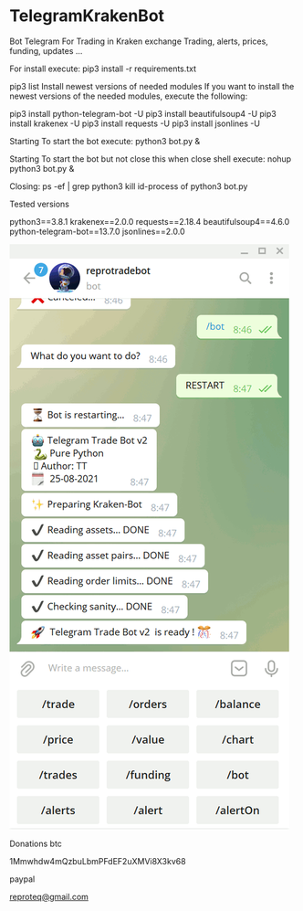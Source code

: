 # TelegramKrakenBot
Bot Telegram For Trading in Kraken exchange
Trading, alerts, prices, funding, updates ...

For install execute:
pip3 install -r requirements.txt

pip3 list
Install newest versions of needed modules
If you want to install the newest versions of the needed modules, execute the following:

pip3 install python-telegram-bot -U
pip3 install beautifulsoup4 -U
pip3 install krakenex -U
pip3 install requests -U
pip3 install jsonlines -U



Starting
To start the bot execute:
python3 bot.py &



Starting
To start the bot but not close this when close shell execute:
nohup python3 bot.py &


Closing:
ps -ef | grep python3
kill id-process of python3 bot.py

Tested versions

python3==3.8.1
krakenex==2.0.0
requests==2.18.4
beautifulsoup4==4.6.0
python-telegram-bot==13.7.0
jsonlines==2.0.0




![alt tag](https://github.com/reproteq/TelegramKrakenBot/blob/main/TelegramKrakenBot.gif) 





Donations btc

1Mmwhdw4mQzbuLbmPFdEF2uXMVi8X3kv68

paypal 

reproteq@gmail.com


